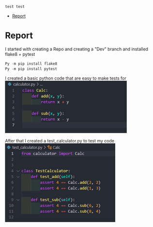 ```python
test test
```

- [Report](#Report)


# Report

I started with creating a Repo and creating a "Dev" branch and installed flake8 + pytest
```python
Py -m pip install flake8
Py -m pip install pytest
```
I created a basic python code that are easy to make tests for
![](img/1.png)

After that I created a test_calculator.py to test my code
![](img/2.png)
